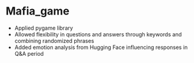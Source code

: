 # Mafia_game

* Applied pygame library
* Allowed flexibility in questions and answers through keywords and combining randomized phrases
* Added emotion analysis from Hugging Face influencing responses in Q&A period
